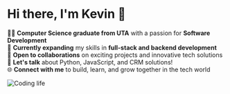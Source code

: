 # Hi there, I'm Kevin 👋

👨‍💻 **Computer Science graduate from UTA** with a passion for **Software Development**  
🌱 **Currently expanding** my skills in **full-stack and backend development**  
🤝 **Open to collaborations** on exciting projects and innovative tech solutions  
💬 **Let's talk** about Python, JavaScript, and CRM solutions!  
🌐 **Connect with me** to build, learn, and grow together in the tech world  

![Coding life](https://media.giphy.com/media/qgQUggAC3Pfv687qPC/giphy.gif)

